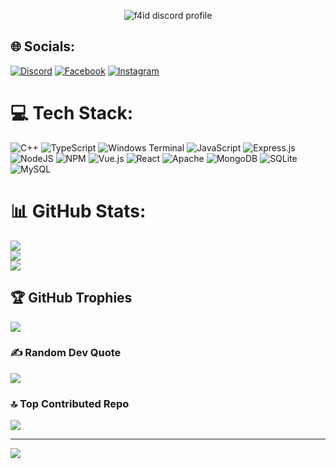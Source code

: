<p align="center">
  <img src="https://lanyard.kyrie25.me/api/216282035503890442?waveColor=86D3FF&waveSpotifyColor=124FB3&gradient=0F3CFF-35A6FF-4BFFFF&imgStyle=square" alt="f4id discord profile"/>
</p>

## 🌐 Socials:
[![Discord](https://img.shields.io/badge/Discord-%237289DA.svg?logo=discord&logoColor=white)](https://discord.gg/indo) [![Facebook](https://img.shields.io/badge/Facebook-%231877F2.svg?logo=Facebook&logoColor=white)](https://facebook.com/Faidharrahman) [![Instagram](https://img.shields.io/badge/Instagram-%23E4405F.svg?logo=Instagram&logoColor=white)](https://instagram.com/_faidharrahman) 

# 💻 Tech Stack:
![C++](https://img.shields.io/badge/c++-%2300599C.svg?style=flat&logo=c%2B%2B&logoColor=white) ![TypeScript](https://img.shields.io/badge/typescript-%23007ACC.svg?style=flat&logo=typescript&logoColor=white) ![Windows Terminal](https://img.shields.io/badge/Windows%20Terminal-%234D4D4D.svg?style=flat&logo=windows-terminal&logoColor=white) ![JavaScript](https://img.shields.io/badge/javascript-%23323330.svg?style=flat&logo=javascript&logoColor=%23F7DF1E) ![Express.js](https://img.shields.io/badge/express.js-%23404d59.svg?style=flat&logo=express&logoColor=%2361DAFB) ![NodeJS](https://img.shields.io/badge/node.js-6DA55F?style=flat&logo=node.js&logoColor=white) ![NPM](https://img.shields.io/badge/NPM-%23CB3837.svg?style=flat&logo=npm&logoColor=white) ![Vue.js](https://img.shields.io/badge/vue.js-%2335495e.svg?style=flat&logo=vuedotjs&logoColor=%234FC08D) ![React](https://img.shields.io/badge/react-%2320232a.svg?style=flat&logo=react&logoColor=%2361DAFB) ![Apache](https://img.shields.io/badge/apache-%23D42029.svg?style=flat&logo=apache&logoColor=white) ![MongoDB](https://img.shields.io/badge/MongoDB-%234ea94b.svg?style=flat&logo=mongodb&logoColor=white) ![SQLite](https://img.shields.io/badge/sqlite-%2307405e.svg?style=flat&logo=sqlite&logoColor=white) ![MySQL](https://img.shields.io/badge/mysql-4479A1.svg?style=flat&logo=mysql&logoColor=white)
# 📊 GitHub Stats:
![](https://github-readme-stats.vercel.app/api?username=f4id&theme=tokyonight&hide_border=false&include_all_commits=true&count_private=true)<br/>
![](https://github-readme-streak-stats.herokuapp.com/?user=f4id&theme=tokyonight&hide_border=false)<br/>
![](https://github-readme-stats.vercel.app/api/top-langs/?username=f4id&theme=tokyonight&hide_border=false&include_all_commits=true&count_private=true&layout=compact)

## 🏆 GitHub Trophies
![](https://github-profile-trophy.vercel.app/?username=f4id&theme=tokyonight&no-frame=true&no-bg=false&margin-w=4)

### ✍️ Random Dev Quote
![](https://quotes-github-readme.vercel.app/api?type=horizontal&theme=radical)

### 🔝 Top Contributed Repo
![](https://github-contributor-stats.vercel.app/api?username=f4id&limit=5&theme=tokyonight&combine_all_yearly_contributions=true)

---
[![](https://visitcount.itsvg.in/api?id=f4id&icon=5&color=1)](https://visitcount.itsvg.in)

<!-- Proudly created with GPRM ( https://gprm.itsvg.in ) -->
